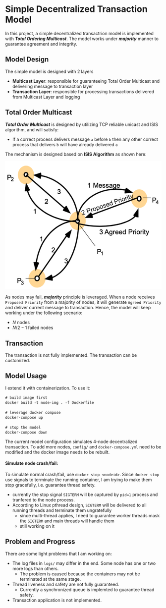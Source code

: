 # Simple Decentralized Transaction Model

In this project, a simple decentralized transactrion model is implemented with ***Total Ordering Multicast***. The model works under ***majority*** manner to guarantee agreement and integrity. 

## Model Design

The simple model is designed with 2 layers

- **Multicast Layer**: responsible for guaranteeing Total Order Multicast and delivering message to transaction layer
- **Transaction Layer**: responsible for processing transactions delivered from Multicast Layer and logging

## Total Order Multicast

***Total Order Multicast*** is designed by utilizing TCP reliable unicast and ISIS algorithm, and will satisfy:

- If a correct process delivers message `a` before `b` then any other correct process that delivers `b` will have already delivered `a`

The mechanism is designed based on **ISIS Algorithm** as shown here:

![isis](./isis.png)

As nodes may fail, ***majority*** principle is leveraged. When a node receives `Proposed Priority` from a majority of nodes, it will generate `Agreed Priority` and deliver current message to transaction. Hence, the model will keep working under the following scenario:

- $N$ nodes
- $N/2-1$ failed nodes

## Transaction

The transaction is not fully implemented. The transaction can be customized.

## Model Usage

I extend it with containerization. To use it:

```shell
# build image first
docker build -t node-img . -f Dockerfile

# leverage docker compose
docker-compose up

# stop the model
docker-compose down
```

The current model configuration simulates 4-node decentralized transaction. To add more nodes, `config/` and `docker-compose.yml` need to be modified and the docker image needs to be rebuilt.	

#### Simulate node crash/fail:

To simulate normal crash/fail, use `docker stop <nodeid>`. Since `docker stop` use signals to terminate the running container, I am trying to make them stop gracefully, i.e. guarantee thread safety.

- currently the stop signal `SIGTERM`  will be captured by `pid=1` process and tranfered to the node process.
- According to Linux pthread design, `SIGTERM` will be delivered to all running threads and terminate them ungratefully
  - since multi-thread applies, I need to guarantee worker threads mask the `SIGTERM` and main threads will handle them
  - still working on it

## Problem and Progress

There are some light problems that I am working on:

- The log files in `logs/` may differ in the end. Some node has one or two more logs than others.
  - The problem is caused because the containers may not be terminated at the same stage.
- Thread liveness and safety are not fully guaranteed. 
  - Currently a synchronized queue is implemted to guarantee thread safety.
- Transaction application is not implemented.












